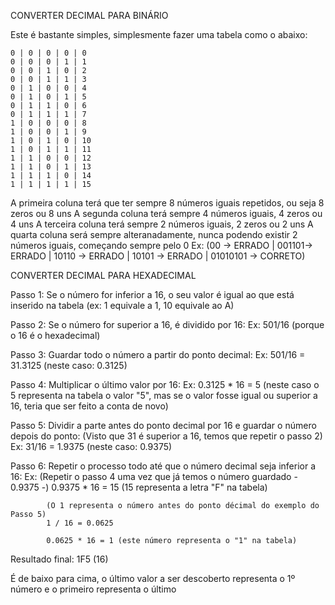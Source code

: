 CONVERTER DECIMAL PARA BINÁRIO

Este é bastante simples, simplesmente fazer uma tabela como o abaixo:
```
0 | 0 | 0 | 0 | 0
0 | 0 | 0 | 1 | 1
0 | 0 | 1 | 0 | 2
0 | 0 | 1 | 1 | 3
0 | 1 | 0 | 0 | 4
0 | 1 | 0 | 1 | 5
0 | 1 | 1 | 0 | 6
0 | 1 | 1 | 1 | 7
1 | 0 | 0 | 0 | 8
1 | 0 | 0 | 1 | 9
1 | 0 | 1 | 0 | 10
1 | 0 | 1 | 1 | 11
1 | 1 | 0 | 0 | 12
1 | 1 | 0 | 1 | 13
1 | 1 | 1 | 0 | 14
1 | 1 | 1 | 1 | 15
```
	
A primeira coluna terá que ter sempre 8 números iguais repetidos, ou seja 8 zeros ou 8 uns
A segunda coluna terá sempre 4 números iguais, 4 zeros ou 4 uns
A terceira coluna terá sempre 2 números iguais, 2 zeros ou 2 uns
A quarta coluna será sempre alteranadamente, nunca podendo existir 2 números iguais, começando sempre pelo 0
Ex: (00 -> ERRADO | 001101-> ERRADO | 10110 -> ERRADO | 10101 -> ERRADO | 01010101 -> CORRETO)



CONVERTER DECIMAL PARA HEXADECIMAL

Passo 1: Se o número for inferior a 16, o seu valor é igual ao que está inserido na tabela (ex: 1 equivale a 1, 10 equivale ao A)

Passo 2: Se o número for superior a 16, é dividido por 16:
		Ex: 501/16 (porque o 16 é o hexadecimal)
		
Passo 3: Guardar todo o número a partir do ponto decimal:
		Ex: 501/16 = 31.3125 (neste caso: 0.3125)

Passo 4: Multiplicar o último valor por 16:
		Ex: 0.3125 * 16 = 5 (neste caso o 5 representa na tabela o valor "5", mas se o valor fosse igual ou superior a 16, teria que ser feito a conta de novo)
		
Passo 5: Dividir a parte antes do ponto decimal por 16 e guardar o número depois do ponto:
		(Visto que 31 é superior a 16, temos que repetir o passo 2)
		Ex: 31/16 = 1.9375 (neste caso: 0.9375)

Passo 6: Repetir o processo todo até que o número decimal seja inferior a 16:
		Ex: (Repetir o passo 4 uma vez que já temos o número guardado - 0.9375 -)
			0.9375 * 16 = 15 (15 representa a letra "F" na tabela)
			
			(O 1 representa o número antes do ponto décimal do exemplo do Passo 5)
			1 / 16 = 0.0625
			
			0.0625 * 16 = 1 (este número representa o "1" na tabela)
			
Resultado final: 1F5 (16)

É de baixo para cima, o último valor a ser descoberto representa o 1º número e o primeiro representa o último

